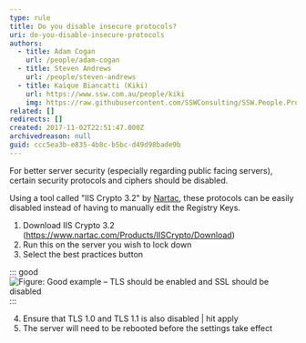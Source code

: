 ```yaml
---
type: rule
title: Do you disable insecure protocols?
uri: do-you-disable-insecure-protocols
authors:
  - title: Adam Cogan
    url: /people/adam-cogan
  - title: Steven Andrews
    url: /people/steven-andrews
  - title: Kaique Biancatti (Kiki)
    url: https://www.ssw.com.au/people/kiki
    img: https://raw.githubusercontent.com/SSWConsulting/SSW.People.Profiles/main/Kaique-Biancatti/Images/Kaique-Biancatti-Profile.jpg
related: []
redirects: []
created: 2017-11-02T22:51:47.000Z
archivedreason: null
guid: ccc5ea3b-e835-4b8c-b5bc-d49d98bade9b
---
```


For better server security (especially regarding public facing servers), certain security protocols and ciphers should be disabled.

<!--endintro-->

Using a tool called "IIS Crypto 3.2" by [Nartac](https://www.nartac.com/Products/IISCrypto), these protocols can be easily disabled instead of having to manually edit the Registry Keys.

1. Download IIS Crypto 3.2 (https://www.nartac.com/Products/IISCrypto/Download)
2. Run this on the server you wish to lock down
3. Select the best practices button 
      
::: good  
![Figure: Good example – TLS should be enabled and SSL should be disabled](iis-crypto-3-2.png)  
:::

4. Ensure that TLS 1.0 and TLS 1.1 is also disabled | hit apply 
5. The server will need to be rebooted before the settings take effect
